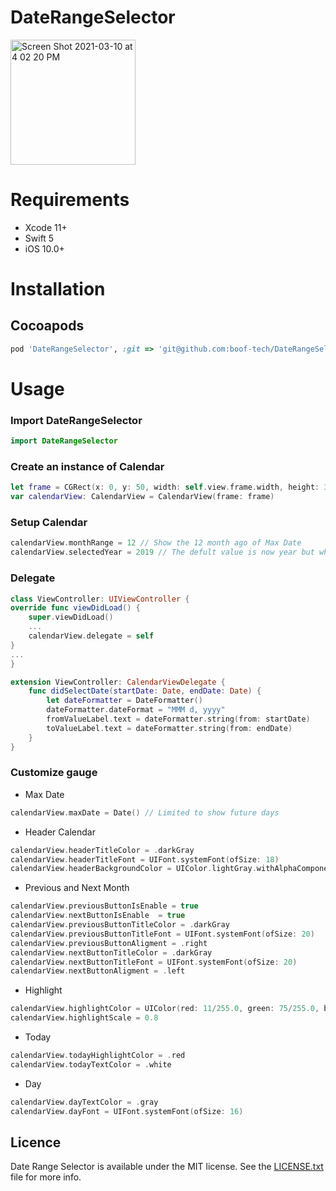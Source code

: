 # DateRangeSelector

<img width="200" alt="Screen Shot 2021-03-10 at 4 02 20 PM" src="https://user-images.githubusercontent.com/35375629/110629989-115ade00-81ba-11eb-85af-f6d5f026066c.png"> 

# Requirements
- Xcode 11+
- Swift 5
- iOS 10.0+


# Installation


## Cocoapods
```ruby
pod 'DateRangeSelector', :git => 'git@github.com:boof-tech/DateRangeSelector.git', :tag => '0.0.2'
```

# Usage

### Import DateRangeSelector
```swift
import DateRangeSelector
```

### Create an instance of Calendar
```swift
let frame = CGRect(x: 0, y: 50, width: self.view.frame.width, height: 300)
var calendarView: CalendarView = CalendarView(frame: frame)

```
### Setup Calendar
```swift
calendarView.monthRange = 12 // Show the 12 month ago of Max Date
calendarView.selectedYear = 2019 // The defult value is now year but when you set selected year, the range month of year is changed

```

### Delegate
```swift
class ViewController: UIViewController {
override func viewDidLoad() {
    super.viewDidLoad()
    ...
    calendarView.delegate = self
}
...
}

extension ViewController: CalendarViewDelegate {
    func didSelectDate(startDate: Date, endDate: Date) {
        let dateFormatter = DateFormatter()
        dateFormatter.dateFormat = "MMM d, yyyy"
        fromValueLabel.text = dateFormatter.string(from: startDate)
        toValueLabel.text = dateFormatter.string(from: endDate)
    }
}
```

### Customize gauge

- Max Date
```swift
calendarView.maxDate = Date() // Limited to show future days
```

- Header Calendar
```swift 
calendarView.headerTitleColor = .darkGray
calendarView.headerTitleFont = UIFont.systemFont(ofSize: 18)
calendarView.headerBackgroundColor = UIColor.lightGray.withAlphaComponent(0.5)
```
- Previous and Next Month
```swift 
calendarView.previousButtonIsEnable = true
calendarView.nextButtonIsEnable  = true
calendarView.previousButtonTitleColor = .darkGray
calendarView.previousButtonTitleFont = UIFont.systemFont(ofSize: 20)
calendarView.previousButtonAligment = .right
calendarView.nextButtonTitleColor = .darkGray
calendarView.nextButtonTitleFont = UIFont.systemFont(ofSize: 20)
calendarView.nextButtonAligment = .left
```
- Highlight
```swift 
calendarView.highlightColor = UIColor(red: 11/255.0, green: 75/255.0, blue: 105/255.0, alpha: 1)
calendarView.highlightScale = 0.8
```
- Today
```swift 
calendarView.todayHighlightColor = .red
calendarView.todayTextColor = .white
```
- Day
```swift 
calendarView.dayTextColor = .gray
calendarView.dayFont = UIFont.systemFont(ofSize: 16)
```

## Licence
Date Range Selector is available under the MIT license. See the [LICENSE.txt](https://github.com/boof-tech/DateRangeSelector/blob/main/LICENSE) file for more info.


